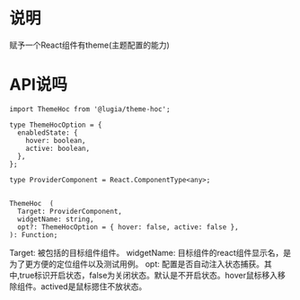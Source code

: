# 说明
 赋予一个React组件有theme(主题配置的能力) 
# API说吗
````
import ThemeHoc from '@lugia/theme-hoc';

type ThemeHocOption = {
  enabledState: {
    hover: boolean, 
    active: boolean,
  },
};

type ProviderComponent = React.ComponentType<any>;


ThemeHoc  (
  Target: ProviderComponent,
  widgetName: string,
  opt?: ThemeHocOption = { hover: false, active: false },
): Function;

````
Target: 被包括的目标组件组件。
widgetName: 目标组件的react组件显示名，是为了更方便的定位组件以及测试用例。
opt: 配置是否自动注入状态捕获。其中,true标识开启状态，false为关闭状态。默认是不开启状态。hover鼠标移入移除组件。actived是鼠标摁住不放状态。



